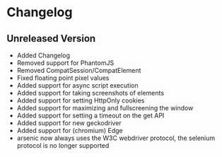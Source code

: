 # Changelog

## Unreleased Version

* Added Changelog
* Removed support for PhantomJS
* Removed CompatSession/CompatElement
* Fixed floating point pixel values
* Added support for async script execution
* Added support for taking screenshots of elements
* Added support for setting HttpOnly cookies
* Added support for maximizing and fullscreening the window
* Added support for setting a timeout on the get API
* Added support for new geckodriver
* Added support for (chromium) Edge
* arsenic now always uses the W3C webdriver protocol, the selenium protocol is no longer supported

